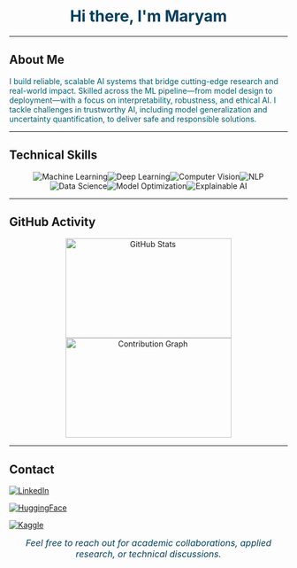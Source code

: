 <h1 align="center" style="color:#003f5c;">Hi there, I'm Maryam </h1>

---

## About Me

<p style="color:#005f73;">
I build reliable, scalable AI systems that bridge cutting-edge research and real-world impact. Skilled across the ML pipeline—from model design to deployment—with a focus on interpretability, robustness, and ethical AI. I tackle challenges in trustworthy AI, including model generalization and uncertainty quantification, to deliver safe and responsible solutions.
</p>

---
## Technical Skills

<p align="center">
  <img src="https://img.shields.io/badge/Machine%20Learning-003f5c?style=for-the-badge&logo=python&logoColor=white" alt="Machine Learning" />&#8203;
  <img src="https://img.shields.io/badge/Deep%20Learning-00707a?style=for-the-badge&logo=tensorflow&logoColor=white" alt="Deep Learning" />&#8203;
  <img src="https://img.shields.io/badge/Computer_Vision-004e64?style=for-the-badge&logo=opencv&logoColor=white" alt="Computer Vision" />&#8203;
  <img src="https://img.shields.io/badge/Natural%20Language%20Processing-005f73?style=for-the-badge&logo=googlecloud&logoColor=white" alt="NLP" />&#8203;
  <img src="https://img.shields.io/badge/Data%20Science-00707a?style=for-the-badge&logo=pandas&logoColor=white" alt="Data Science" />&#8203;
  <img src="https://img.shields.io/badge/Model%20Optimization-006d77?style=for-the-badge&logo=scikitlearn&logoColor=white" alt="Model Optimization" />&#8203;
  <img src="https://img.shields.io/badge/Explainable%20AI-003f5c?style=for-the-badge" alt="Explainable AI" />
</p>

---
## GitHub Activity
<p align="center">
  <img src="https://github-readme-stats.vercel.app/api?username=Maryousefi&show_icons=true&theme=dark&count_private=true&title_color=0077B6&icon_color=00AABB&text_color=004466" alt="GitHub Stats" width="300" height="180" />
  <img src="https://github-readme-activity-graph.vercel.app/graph?username=Maryousefi&theme=react" alt="Contribution Graph" width="300" height="180" />
</p>

---
## Contact

<p align="center">

  [![LinkedIn](https://img.shields.io/badge/LinkedIn-003f5c?style=for-the-badge&logo=linkedin&logoColor=white)](https://www.linkedin.com/in/maryousefi) &nbsp;&nbsp;&nbsp;

  [![HuggingFace](https://img.shields.io/badge/HuggingFace-006d77?style=for-the-badge&logo=huggingface&logoColor=white)](https://huggingface.co/Maryousefi) &nbsp;&nbsp;&nbsp;

  [![Kaggle](https://img.shields.io/badge/Kaggle-005f73?style=for-the-badge&logo=kaggle&logoColor=white)](https://www.kaggle.com/maryousefi/)

</p>

<p align="center" style="margin-top: 10px; font-style: italic; color: #003f5c; font-size: 1rem;">
  Feel free to reach out for academic collaborations, applied research, or technical discussions.
</p>
